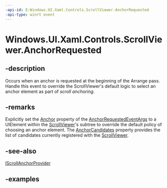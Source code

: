 ```yaml
---
-api-id: E:Windows.UI.Xaml.Controls.ScrollViewer.AnchorRequested
-api-type: winrt event
---
```


<!-- Event syntax.
public event TypedEventHandler AnchorRequested<ScrollViewer, AnchorRequestedEventArgs>
-->

# Windows.UI.Xaml.Controls.ScrollViewer.AnchorRequested

## -description

Occurs when an anchor is requested at the beginning of the Arrange pass. Handle this event to override the ScrollViewer's default logic to select an anchor element as part of *scroll anchoring*.

## -remarks

Explicitly set the [Anchor](anchorrequestedeventargs_anchor.md) property of the [AnchorRequestedEventArgs](anchorrequestedeventargs.md) to a UIElement within the [ScrollViewer](scrollviewer.md)'s subtree to override the default policy of choosing an anchor element.  The [AnchorCandidates](anchorrequestedeventargs_anchorcandidates.md) property provides the list of candidates currently registered with the [ScrollViewer](scrollviewer.md).

## -see-also

[IScrollAnchorProvider](iscrollanchorprovider.md)

## -examples

